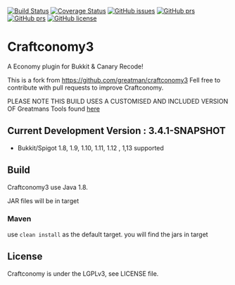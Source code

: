 [![Build Status](https://travis-ci.org/pavog/craftconomy3.svg?branch=master)](https://travis-ci.org/pavog/craftconomy3)
[![Coverage Status](https://coveralls.io/repos/github/pavog/craftconomy3/badge.svg?branch=master)](https://coveralls.io/github/pavog/craftconomy3?branch=master)
[![GitHub issues](https://img.shields.io/github/issues/pavog/craftconomy3.svg)](https://github.com/pavog/craftconomy3/issues)
[![GitHub prs](https://img.shields.io/github/issues-pr/pavog/craftconomy3.svg)](https://github.com/pavog/craftconomy3/pulls)
[![GitHub prs](https://img.shields.io/github/release/pavog/craftconomy3.svg)](https://github.com/pavog/craftconomy3/releases/latest)
[![GitHub license](https://img.shields.io/github/license/pavog/craftconomy3.svg)](https://github.com/pavog/craftconomy3/blob/master/LICENSE)

# Craftconomy3
A Economy plugin for Bukkit &amp; Canary Recode!

This is a fork from https://github.com/greatman/craftconomy3
Fell free to contribute with pull requests to improve Craftconomy.

PLEASE NOTE THIS BUILD USES A CUSTOMISED AND INCLUDED VERSION OF Greatmans Tools found [here](https://github.com/pavog/craftconomy3/tree/master/src/main/java/com/greatmancode/tools)


## Current Development Version : 3.4.1-SNAPSHOT

- Bukkit/Spigot 1.8, 1.9, 1.10, 1.11, 1.12 , 1,13 supported

## Build

Craftconomy3 use Java 1.8.

JAR files will be in target

### Maven

use `clean install` as the default target.
you will find the jars in target


## License
Craftconomy is under the LGPLv3, see LICENSE file.
